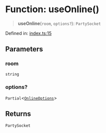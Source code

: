 # Function: useOnline()

> **useOnline**(`room`, `options?`): `PartySocket`

Defined in: [index.ts:15](https://github.com/benallfree/lab13/blob/9ac0af7da9640b4b5437ad34793eec1f82ae6b92/sdk/src/online/index.ts#L15)

## Parameters

### room

`string`

### options?

`Partial`\<[`OnlineOptions`](../type-aliases/OnlineOptions.md)\>

## Returns

`PartySocket`

